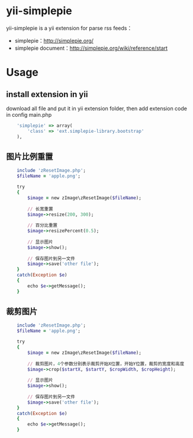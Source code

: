 yii-simplepie
==================

yii-simplepie is a yii extension for parse rss feeds：
- simplepie：http://simplepie.org/
- simplepie document：http://simplepie.org/wiki/reference/start


Usage
==================
## install extension in yii
download all file and put it in yii extension folder, then add extension code in config main.php
```ruby
	'simplepie' => array(
		'class' => 'ext.simplepie-library.bootstrap'
	),
```

## 图片比例重置
```ruby
	include 'zResetImage.php';
	$fileName = 'apple.png';

	try
	{
		$image = new zImage\zResetImage($fileName);
		
		// 长宽重置
		$image->resize(200, 300);
		
		// 百分比重置
		$image->resizePercent(0.5);
		
		// 显示图片
		$image->show();
		
		// 保存图片到另一文件
		$image->save('other file');
	}
	catch(Exception $e)
	{
		echo $e->getMessage();
	}
```

## 裁剪图片
```ruby
	include 'zResetImage.php';
	$fileName = 'apple.png';

	try
	{
		$image = new zImage\zResetImage($fileName);
		
		// 裁剪图片，4个参数分别表示裁剪开始X位置，开始Y位置，裁剪的宽度和高度
		$image->crop($startX, $startY, $cropWidth, $cropHeight);
		
		// 显示图片
		$image->show();
		
		// 保存图片到另一文件
		$image->save('other file');
	}
	catch(Exception $e)
	{
		echo $e->getMessage();
	}
```